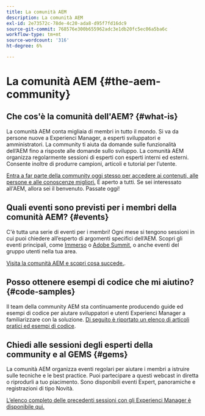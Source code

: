 ```yaml
---
title: La comunità AEM
description: La comunità AEM
exl-id: 2e73572c-78de-4c20-ada8-d95f7fd16dc9
source-git-commit: 768576e300b655962adc3e1db20fc5ec06a5ba6c
workflow-type: tm+mt
source-wordcount: '316'
ht-degree: 6%

---
```


# La comunità AEM {#the-aem-community}

## Che cos&#39;è la comunità dell&#39;AEM? {#what-is}

La comunità AEM conta migliaia di membri in tutto il mondo. Si va da persone nuove a Experienci Manager, a esperti sviluppatori e amministratori. La community ti aiuta da domande sulle funzionalità dell’AEM fino a risposte alle domande sullo sviluppo. La comunità AEM organizza regolarmente sessioni di esperti con esperti interni ed esterni. Consente inoltre di produrre campioni, articoli e tutorial per l’utente.

[Entra a far parte della community oggi stesso per accedere ai contenuti, alle persone e alle conoscenze migliori.](https://experienceleaguecommunities.adobe.com/t5/adobe-experience-manager/ct-p/adobe-experience-manager-community) È aperto a tutti. Se sei interessato all&#39;AEM, allora sei il benvenuto. Passate oggi!

## Quali eventi sono previsti per i membri della comunità AEM? {#events}

C&#39;è tutta una serie di eventi per i membri! Ogni mese si tengono sessioni in cui puoi chiedere all’esperto di argomenti specifici dell’AEM. Scopri gli eventi principali, come [Immerso](https://help-forums.adobe.com/content/adobeforums/en/experience-manager-forum/adobe-experience-manager.topic.html/forum__fb7p-the_immerseagendai.html) o [Adobe Summit](https://business.adobe.com/summit/adobe-summit.html), o anche eventi del gruppo utenti nella tua area.

[Visita la comunità AEM e scopri cosa succede.](https://help-forums.adobe.com/content/adobeforums/en/experience-manager-forum/adobe-experience-manager.html).

## Posso ottenere esempi di codice che mi aiutino? {#code-samples}

Il team della community AEM sta continuamente producendo guide ed esempi di codice per aiutare sviluppatori e utenti Experienci Manager a familiarizzare con la soluzione. [Di seguito è riportato un elenco di articoli pratici ed esempi di codice](https://experienceleaguecommunities.adobe.com/t5/adobe-experience-manager/ct-p/adobe-experience-manager-community).

## Chiedi alle sessioni degli esperti della community e al GEMS {#gems}

La comunità AEM organizza eventi regolari per aiutare i membri a istruire sulle tecniche e le best practice. Puoi partecipare a questi webcast in diretta o riprodurli a tuo piacimento. Sono disponibili eventi Expert, panoramiche e registrazioni di tipo Novità.

[L’elenco completo delle precedenti sessioni con gli Experienci Manager è disponibile qui.](https://experienceleague.adobe.com/docs/experience-manager-guides-learn/tutorials/knowledge-base/expert-session/expert-session.html?lang=en)
